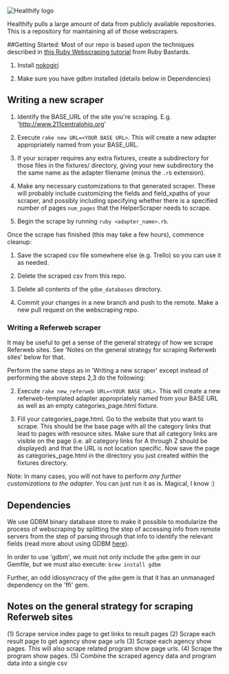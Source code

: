 ![Healthify logo](https://raw.githubusercontent.com/healthify/healthify/master/app/assets/images/healthify_logotype.jpg?token=AEXE6o0_Ei_2n_f2US_nmZD84ozmHXKSks5W_uDmwA%3D%3D)

Healthify pulls a large amount of data from publicly available repositories. This is a repository for maintaining all of those webscrapers.

##Getting Started:
Most of our repo is based upon the techniques described in [this Ruby Webscraping tutorial](http://ruby.bastardsbook.com/chapters/web-scraping/) from Ruby Bastards.

1. Install [nokogiri](https://github.com/sparklemotion/nokogiri)

2. Make sure you have gdbm installed (details below in Dependencies)


## Writing a new scraper
1. Identify the BASE_URL of the site you're scraping. E.g. 'http://www.211centralohio.org'

2. Execute `rake new URL=<YOUR BASE URL>`. This will create a new adapter appropriately named from your BASE_URL.

3. If your scraper requires any extra fixtures, create a subdirectory for those files in the fixtures/ directory, giving your new subdirectory the the same name as the adapter filename (minus the `.rb` extension).

4. Make any necessary customizations to that generated scraper. These will probably include customizing the fields and field_xpaths of your scraper, and possibly including
specifying whether there is a specified number of pages `num_pages` that the HelperScraper needs to scrape.

5. Begin the scrape by running `ruby <adapter_name>.rb`.

Once the scrape has finished (this may take a few hours), commence cleanup:

1. Save the scraped csv file somewhere else (e.g. Trello) so you can use it as needed.

2. Delete the scraped csv from this repo.

3. Delete all contents of the `gdbm_databases` directory.

4. Commit your changes in a new branch and push to the remote. Make a new pull request on the webscraping repo.

### Writing a Referweb scraper
It may be useful to get a sense of the general strategy of how we scrape Referweb sites. See 'Notes on the general strategy for scraping Referweb sites' below for that.

Perform the same steps as in 'Writing a new scraper' except instead of performing the above steps 2,3 do the following:

2. Execute `rake new_referweb URL=<YOUR BASE URL>`. This will create a new referweb-templated adapter appropriately named from your BASE URL as well as an empty categories_page.html fixture.

3. Fill your categories_page.html. Go to the website that you want to scrape. This should be the base page with all the category links that lead to pages with resource sites. Make sure that all category links are visible on the page (i.e. all category links for A through Z should be displayed) and that the URL is not location specific. Now save the page as categories_page.html in the directory you just created within the fixtures directory.

Note: In many cases, you will not have to perform *any further customizations to the adapter*. You can just run it as is. Magical, I know :)

## Dependencies

We use GDBM binary database store to make it possible to modularize the process of webscraping by splitting the step of accessing info from remote servers from the step of parsing through that info to identify the relevant fields (read more about using GDBM [here](http://ngauthier.com/2014/06/scraping-the-web-with-ruby.html)).

In order to use 'gdbm', we must not only include the `gdbm` gem in our Gemfile, but we must also execute:
`brew install gdbm`

Further, an odd idiosyncracy of the `gdbm` gem is that it has an unmanaged dependency on the 'ffi' gem.

## Notes on the general strategy for scraping Referweb sites
 (1) Scrape service index page to get links to result pages
 (2) Scrape each result page to get agency show page urls
 (3) Scrape each agency show pages. This will also scrape related program show page urls.
 (4) Scrape the program show pages.
 (5) Combine the scraped agency data and program data into a single csv
